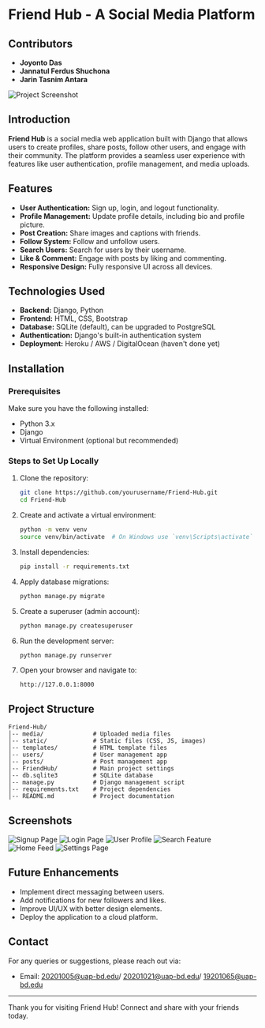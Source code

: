 # Friend Hub - A Social Media Platform

## Contributors
- **Joyonto Das**  
- **Jannatul Ferdus Shuchona**  
- **Jarin Tasnim Antara**

![Project Screenshot](https://github.com/JoyontoJoyXD/Friend-Hub-DjangoProject/blob/main/Screenshot%20(1491).png)


## Introduction
**Friend Hub** is a social media web application built with Django that allows users to create profiles, share posts, follow other users, and engage with their community. The platform provides a seamless user experience with features like user authentication, profile management, and media uploads.

## Features
- **User Authentication:** Sign up, login, and logout functionality.
- **Profile Management:** Update profile details, including bio and profile picture.
- **Post Creation:** Share images and captions with friends.
- **Follow System:** Follow and unfollow users.
- **Search Users:** Search for users by their username.
- **Like & Comment:** Engage with posts by liking and commenting.
- **Responsive Design:** Fully responsive UI across all devices.

## Technologies Used
- **Backend:** Django, Python
- **Frontend:** HTML, CSS, Bootstrap
- **Database:** SQLite (default), can be upgraded to PostgreSQL
- **Authentication:** Django's built-in authentication system
- **Deployment:** Heroku / AWS / DigitalOcean (haven't done yet)

## Installation

### Prerequisites
Make sure you have the following installed:
- Python 3.x
- Django
- Virtual Environment (optional but recommended)

### Steps to Set Up Locally
1. Clone the repository:
   ```bash
   git clone https://github.com/yourusername/Friend-Hub.git
   cd Friend-Hub
   ```

2. Create and activate a virtual environment:
   ```bash
   python -m venv venv
   source venv/bin/activate  # On Windows use `venv\Scripts\activate`
   ```

3. Install dependencies:
   ```bash
   pip install -r requirements.txt
   ```

4. Apply database migrations:
   ```bash
   python manage.py migrate
   ```

5. Create a superuser (admin account):
   ```bash
   python manage.py createsuperuser
   ```

6. Run the development server:
   ```bash
   python manage.py runserver
   ```

7. Open your browser and navigate to:
   ```
   http://127.0.0.1:8000
   ```

## Project Structure
```
Friend-Hub/
│-- media/              # Uploaded media files
│-- static/             # Static files (CSS, JS, images)
│-- templates/          # HTML template files
│-- users/              # User management app
│-- posts/              # Post management app
│-- FriendHub/          # Main project settings
│-- db.sqlite3          # SQLite database
│-- manage.py           # Django management script
│-- requirements.txt    # Project dependencies
│-- README.md           # Project documentation
```

## Screenshots
![Signup Page](https://github.com/JoyontoJoyXD/Friend-Hub-DjangoProject/blob/main/Screenshot%20(1491).png)
![Login Page](https://github.com/JoyontoJoyXD/Friend-Hub-DjangoProject/blob/main/Screenshot%20(1492).png)
![User Profile](https://github.com/JoyontoJoyXD/Friend-Hub-DjangoProject/blob/main/Screenshot%20(1488).png)
![Search Feature](https://github.com/JoyontoJoyXD/Friend-Hub-DjangoProject/blob/main/Screenshot%20(1494).png)
![Home Feed](https://github.com/JoyontoJoyXD/Friend-Hub-DjangoProject/blob/main/Screenshot%20(1490).png)
![Settings Page](https://github.com/JoyontoJoyXD/Friend-Hub-DjangoProject/blob/main/Screenshot%20(1493).png)

## Future Enhancements
- Implement direct messaging between users.
- Add notifications for new followers and likes.
- Improve UI/UX with better design elements.
- Deploy the application to a cloud platform.


## Contact
For any queries or suggestions, please reach out via:
- Email: 20201005@uap-bd.edu/ 20201021@uap-bd.edu/ 19201065@uap-bd.edu

---

Thank you for visiting Friend Hub! Connect and share with your friends today.

